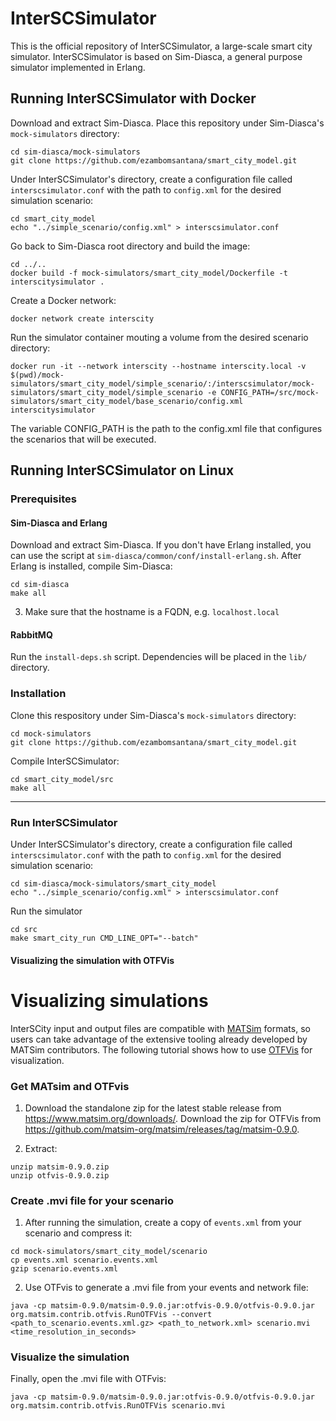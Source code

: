 # InterSCSimulator #
This is the official repository of InterSCSimulator, a large-scale smart city simulator. InterSCSimulator is based on Sim-Diasca, a general purpose simulator implemented in Erlang.

## Running InterSCSimulator with Docker ##
Download and extract Sim-Diasca. Place this repository under Sim-Diasca's `mock-simulators` directory:
```
cd sim-diasca/mock-simulators
git clone https://github.com/ezambomsantana/smart_city_model.git
```

Under InterSCSimulator's directory, create a configuration file called `interscsimulator.conf` with the path to `config.xml` for the desired simulation scenario:
```
cd smart_city_model
echo "../simple_scenario/config.xml" > interscsimulator.conf
```

Go back to Sim-Diasca root directory and build the image:
```
cd ../..
docker build -f mock-simulators/smart_city_model/Dockerfile -t interscitysimulator .  
```

Create a Docker network:
```
docker network create interscity
```

Run the simulator container mouting a volume from the desired scenario directory:
```
docker run -it --network interscity --hostname interscity.local -v $(pwd)/mock-simulators/smart_city_model/simple_scenario/:/interscsimulator/mock-simulators/smart_city_model/simple_scenario -e CONFIG_PATH=/src/mock-simulators/smart_city_model/base_scenario/config.xml interscitysimulator
```

The variable CONFIG_PATH is the path to the config.xml file that configures the scenarios that will be executed.

## Running InterSCSimulator on Linux ##
### Prerequisites ### 
#### Sim-Diasca and Erlang ####
Download and extract Sim-Diasca. If you don't have Erlang installed, you can use the script at `sim-diasca/common/conf/install-erlang.sh`.
After Erlang is installed, compile Sim-Diasca:
```
cd sim-diasca
make all
```
3. Make sure that the hostname is a FQDN, e.g. `localhost.local`

#### RabbitMQ ####
Run the `install-deps.sh` script. Dependencies will be placed in the `lib/` directory.

### Installation ###
Clone this respository under Sim-Diasca's `mock-simulators` directory:
```
cd mock-simulators
git clone https://github.com/ezambomsantana/smart_city_model.git
``` 

Compile InterSCSimulator:
```
cd smart_city_model/src
make all
```

---

### Run InterSCSimulator ###
Under InterSCSimulator's directory, create a configuration file called `interscsimulator.conf` with the path to `config.xml` for the desired simulation scenario:
```
cd sim-diasca/mock-simulators/smart_city_model
echo "../simple_scenario/config.xml" > interscsimulator.conf
```

Run the simulator
```
cd src
make smart_city_run CMD_LINE_OPT="--batch"
```


#### Visualizing the simulation with OTFVis ####

Visualizing simulations
===

InterSCity input and output files are compatible with [MATSim](https://www.matsim.org/) formats, so users can take advantage of the extensive tooling already developed by MATSim contributors. The following tutorial shows how to use [OTFVis](https://www.matsim.org/extension/otfvis) for visualization.

### Get MATsim and OTFvis ###
1. Download the standalone zip for the latest stable release from https://www.matsim.org/downloads/. Download the zip for OTFVis from https://github.com/matsim-org/matsim/releases/tag/matsim-0.9.0.

2. Extract:
```
unzip matsim-0.9.0.zip 
unzip otfvis-0.9.0.zip 
```

### Create .mvi file for your scenario ###
1. After running the simulation, create a copy of `events.xml` from your scenario and compress it:
```
cd mock-simulators/smart_city_model/scenario
cp events.xml scenario.events.xml
gzip scenario.events.xml
``` 

2. Use OTFvis to generate a .mvi file from your events and network file:
```
java -cp matsim-0.9.0/matsim-0.9.0.jar:otfvis-0.9.0/otfvis-0.9.0.jar org.matsim.contrib.otfvis.RunOTFVis --convert <path_to_scenario.events.xml.gz> <path_to_network.xml> scenario.mvi <time_resolution_in_seconds>
```

### Visualize the simulation ###
Finally, open the .mvi file with OTFvis:
```
java -cp matsim-0.9.0/matsim-0.9.0.jar:otfvis-0.9.0/otfvis-0.9.0.jar org.matsim.contrib.otfvis.RunOTFVis scenario.mvi
```